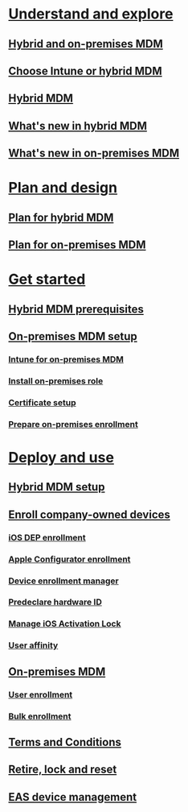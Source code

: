 # [Understand and explore](understand/manage-mobile-devices-with-on-premises-infrastructure.md)
## [Hybrid and on-premises MDM](understand/manage-mobile-devices-with-on-premises-infrastructure.md)
## [Choose Intune or hybrid MDM](understand/choose-between-standalone-intune-and-hybrid-mobile-device-management.md)
## [Hybrid MDM](understand/hybrid-mobile-device-management.md)
## [What's new in hybrid MDM](understand/whats-new-in-hybrid-mobile-device-management.md)
## [What's new in on-premises MDM](understand/TBD.md)
# [Plan and design](plan-design/hybrid-mobile-device-management.md)
## [Plan for hybrid MDM](plan-design/hybrid-mobile-device-management.md)
## [Plan for on-premises MDM](plan-design/plan-for-on-premises-mobile-device-management.md)
# [Get started](get-started/set-up-device-enrollment-for-on-premises-mobile-device-management.md)
## [Hybrid MDM prerequisites](get-started/TBD.md)
## [On-premises MDM setup](get-started/set-up-device-enrollment-for-on-premises-mobile-device-management.md)
### [Intune for on-premises MDM](get-started/set-up-a-microsoft-intune-subscription-for-on-premises-mobile-device-management.md)
### [Install on-premises role](get-started/install-site-system-roles-for-on-premises-mobile-device-management.md)
### [Certificate setup](get-started/set-up-certificates-for-trusted-communications-for-on-premises-mobile-device-management.md)
### [Prepare on-premises enrollment](get-started/preparation-steps-for-on-premises-mobile-device-management.md)
# [Deploy and use](deploy-use/deploy-use-mdm.md)
## [Hybrid MDM setup](deploy-use/setup-hybrid-mdm.md)
## [Enroll company-owned devices](deploy-use/enroll-company-owned-devices.md)
### [iOS DEP enrollment](deploy-use/ios-device-enrollment-program-for-hybrid.md)
### [Apple Configurator enrollment](deploy-use/ios-hybrid-enrollment-using-apple-configurator.md)
### [Device enrollment manager](deploy-use/enroll-devices-with-device-enrollment-manager.md)
### [Predeclare hardware ID](deploy-use/predeclare-devices-with-hardware-id.md)
### [Manage iOS Activation Lock](deploy-use/manage-ios-activation-lock.md)
### [User affinity](deploy-use/user-affinity-for-hybrid-managed-devices.md)
## [On-premises MDM](deploy-use/enroll-devices-for-on-premises-mobile-device-management.md)
### [User enrollment](deploy-use/how-users-enroll-devices-with-on-premises-mobile-device-management.md)
### [Bulk enrollment](deploy-use/bulk-enroll-devices-with-on-premises-mobile-device-management.md)
## [Terms and Conditions](deploy-use/terms-and-conditions.md)
## [Retire, lock and reset](deploy-use/wipe-lock-reset-devices.md)
## [EAS device management](deploy-use/manage-mobile-devices-with-exchange-activesync.md)
